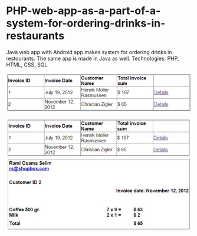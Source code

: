 PHP-web-app-as-a-part-of-a-system-for-ordering-drinks-in-restaurants
====================================================================

Java web app with Android app makes system for ordering drinks in restourants. The same app is made in Java as well. Technologies: PHP, HTML, CSS, SQL

![Alt text](https://raw.githubusercontent.com/krunogr/invoices_list/master/assets/screenshots/invoices_list.JPG "Optional title")

![Alt text](https://raw.githubusercontent.com/krunogr/invoices_list/master/assets/screenshots/invoices_details.JPG "Optional title")


